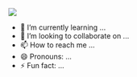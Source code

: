 <img src="https://readme-typing-svg.herokuapp.com?color=FF0085&width=620&lines=🍁+🚩+𝗛𝗢𝗕𝗕𝗜𝗘𝗦+𝗖𝗢𝗗𝗜𝗡𝗚+𝗙𝗟𝗜𝗥𝗧𝗜𝗡𝗚+𝗠𝗢𝗩𝗜𝗘𝗦+𝗛𝗔𝗞𝗜𝗡𝗚+🚩+🍁"></b></h3>
- 🌱 I’m currently learning ...
- 💞️ I’m looking to collaborate on ...
- 📫 How to reach me ...
- 😄 Pronouns: ...
- ⚡ Fun fact: ...

<!---
Aftab637s/Aftab637s is a ✨ special ✨ repository because its `README.md` (this file) appears on your GitHub profile.
You can click the Preview link to take a look at your changes.
--->
